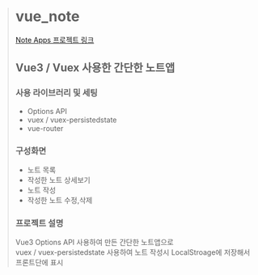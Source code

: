 > # vue_note
>
> [Note Apps 프로젝트 링크](https://hyunjungshim.github.io/vue-note)
> ## Vue3 / Vuex 사용한 간단한 노트앱
> ### 사용 라이브러리 및 세팅
 > - Options API
 > - vuex / vuex-persistedstate
 > - vue-router
 > ### 구성화면
  > - 노트 목록
  > - 작성한 노트 상세보기
  > - 노트 작성
  > - 작성한 노트 수정,삭제
 >### 프로젝트 설명
 > Vue3 Options API 사용하여 만든 간단한 노트앱으로<br>
 > vuex / vuex-persistedstate 사용하여 노트 작성시 LocalStroage에 저장해서 프론트단에 표시<br>